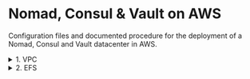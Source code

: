 # Nomad, Consul & Vault on AWS
Configuration files and documented procedure for the deployment of a Nomad, Consul and Vault datacenter in AWS. 

<details>
<summary>1. VPC</summary>

### VPC configuration
Create a new VPC using the administrator console or IaC that satisfies the following setup:

#### Preview of the network setup
![image](https://github.com/user-attachments/assets/7ae960a0-2c71-4145-9913-5e48b7abb7e9)

#### Wizzard
![image](https://github.com/user-attachments/assets/d34fea36-4810-4b96-90f3-06b69a455427)
![image](https://github.com/user-attachments/assets/c3e42b46-0fc6-45cc-8ca1-c618a6600b84)

</details>



<details>
<summary>2. EFS</summary>
  
### EFS configuration
Create a new EFS shared disk to be accesible vía NFS4 following the setup described in the implementation detail document, in folder [EFS](efs/readme.md).

</details>
